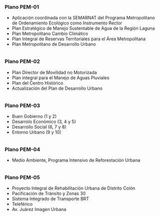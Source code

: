 
### Plano PEM-01

* Aplicación coordinada con la SEMARNAT del Programa Metropolitano de Ordenamiento Ecológico como Instrumento Rector
* Plan Estratégico de Manejo Sustentable de Agua de la Región Laguna
* Plan Metropolitano Cambio Climático
* Plan Integral de Reservas Territoriales para el Área Metropolitana
* Plan Metropolitano de Desarrollo Urbano

<a href="planos-pem/pem-01.jpg"><img class="img-responsive" src="planos-pem/pem-01-previa.jpg" alt=""></a>

### Plano PEM-02

* Plan Director de Movilidad no Motorizada
* Plan integral para el Manejo de Aguas Pluviales
* Plan del Centro Histórico
* Actualización del Plan de Desarrollo Urbano

<a href="planos-pem/pem-02.jpg"><img class="img-responsive" src="planos-pem/pem-02-previa.jpg" alt=""></a>

### Plano PEM-03

* Buen Gobierno (1 y 2)
* Desarrolo Económico (3, 4 y 5)
* Desarrollo Social (6, 7 y 8)
* Entorno Urbano (9 y 10)

<a href="planos-pem/pem-03.jpg"><img class="img-responsive" src="planos-pem/pem-03-previa.jpg" alt=""></a>

### Plano PEM-04

* Medio Ambiente, Programa Intensivo de Reforestación Urbana

<a href="planos-pem/pem-04.jpg"><img class="img-responsive" src="planos-pem/pem-04-previa.jpg" alt=""></a>

### Plano PEM-05

* Proyecto Integral de Rehabilitación Urbana de Distrito Colón
* Pacificación de Tránsito y Zonas 30
* Sistema Integrado de Transporte BRT
* Teleférico
* Av. Juárez Imagen Urbana

<a href="planos-pem/pem-05.jpg"><img class="img-responsive" src="planos-pem/pem-05-previa.jpg" alt=""></a>
